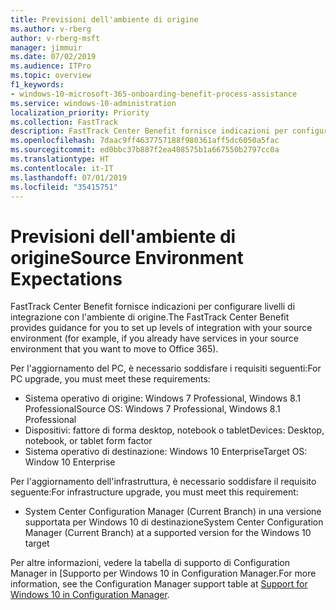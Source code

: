 ```yaml
---
title: Previsioni dell'ambiente di origine
ms.author: v-rberg
author: v-rberg-msft
manager: jimmuir
ms.date: 07/02/2019
ms.audience: ITPro
ms.topic: overview
f1_keywords:
- windows-10-microsoft-365-onboarding-benefit-process-assistance
ms.service: windows-10-administration
localization_priority: Priority
ms.collection: FastTrack
description: FastTrack Center Benefit fornisce indicazioni per configurare livelli di integrazione con l'ambiente di origine per la distribuzione di Windows 10.
ms.openlocfilehash: 7daac9ff4637757188f980361aff5dc6050a5fac
ms.sourcegitcommit: ed0bbc37b887f2ea408575b1a667550b2797cc0a
ms.translationtype: HT
ms.contentlocale: it-IT
ms.lasthandoff: 07/01/2019
ms.locfileid: "35415751"
---
```

# <a name="source-environment-expectations"></a><span data-ttu-id="3342e-103">Previsioni dell'ambiente di origine</span><span class="sxs-lookup"><span data-stu-id="3342e-103">Source Environment Expectations</span></span>

<span data-ttu-id="3342e-104">FastTrack Center Benefit fornisce indicazioni per configurare livelli di integrazione con l'ambiente di origine.</span><span class="sxs-lookup"><span data-stu-id="3342e-104">The FastTrack Center Benefit provides guidance for you to set up levels of integration with your source environment (for example, if you already have services in your source environment that you want to move to Office 365).</span></span>
  
<span data-ttu-id="3342e-105">Per l'aggiornamento del PC, è necessario soddisfare i requisiti seguenti:</span><span class="sxs-lookup"><span data-stu-id="3342e-105">For PC upgrade, you must meet these requirements:</span></span>

- <span data-ttu-id="3342e-106">Sistema operativo di origine: Windows 7 Professional, Windows 8.1 Professional</span><span class="sxs-lookup"><span data-stu-id="3342e-106">Source OS: Windows 7 Professional, Windows 8.1 Professional</span></span>
- <span data-ttu-id="3342e-107">Dispositivi: fattore di forma desktop, notebook o tablet</span><span class="sxs-lookup"><span data-stu-id="3342e-107">Devices: Desktop, notebook, or tablet form factor</span></span>
- <span data-ttu-id="3342e-108">Sistema operativo di destinazione: Windows 10 Enterprise</span><span class="sxs-lookup"><span data-stu-id="3342e-108">Target OS: Window 10 Enterprise</span></span>

<span data-ttu-id="3342e-109">Per l'aggiornamento dell'infrastruttura, è necessario soddisfare il requisito seguente:</span><span class="sxs-lookup"><span data-stu-id="3342e-109">For infrastructure upgrade, you must meet this requirement:</span></span>   

- <span data-ttu-id="3342e-110">System Center Configuration Manager (Current Branch) in una versione supportata per Windows 10 di destinazione</span><span class="sxs-lookup"><span data-stu-id="3342e-110">System Center Configuration Manager (Current Branch) at a supported version for the Windows 10 target</span></span>

<span data-ttu-id="3342e-111">Per altre informazioni, vedere la tabella di supporto di Configuration Manager in [Supporto per Windows 10 in Configuration Manager.</span><span class="sxs-lookup"><span data-stu-id="3342e-111">For more information, see the Configuration Manager support table at [Support for Windows 10 in Configuration Manager](https://docs.microsoft.com/en-us/sccm/core/plan-design/configs/support-for-windows-10).</span></span>
  

 